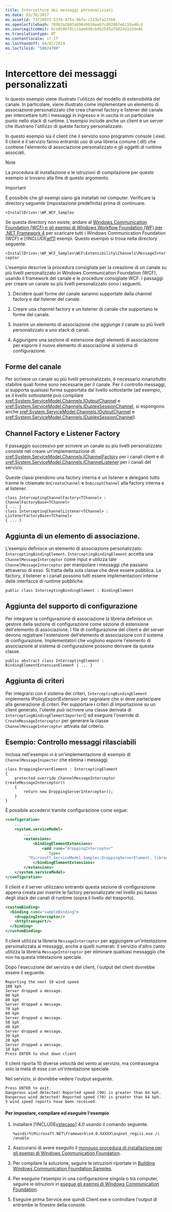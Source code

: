 ```yaml
---
title: Intercettore dei messaggi personalizzati
ms.date: 03/30/2017
ms.assetid: 73f20972-53f8-475a-8bfe-c133bfa225b0
ms.openlocfilehash: 789b3a2003ab96a9658eab7c092067e6110a46cd
ms.sourcegitcommit: bce0586f0cccaae6d6cbd625d5a7b824d1d3de4b
ms.translationtype: MT
ms.contentlocale: it-IT
ms.lasthandoff: 04/02/2019
ms.locfileid: "58824780"
---
```

# <a name="custom-message-interceptor"></a>Intercettore dei messaggi personalizzati
In questo esempio viene illustrato l'utilizzo del modello di estensibilità del canale. In particolare, viene illustrato come implementare un elemento di associazione personalizzato che crea channel factory e listener del canale per intercettare tutti i messaggi in ingresso e in uscita in un particolare punto nello stack di runtime. L'esempio include anche un client e un server che illustrano l'utilizzo di queste factory personalizzate.  
  
 In questo esempio sia il client che il servizio sono programmi console (.exe). Il client e il servizio fanno entrambi uso di una libreria comune (.dll) che contiene l'elemento di associazione personalizzato e gli oggetti di runtime associati.  
  
> [!NOTE]
>  La procedura di installazione e le istruzioni di compilazione per questo esempio si trovano alla fine di questo argomento.  
  
> [!IMPORTANT]
>  È possibile che gli esempi siano già installati nel computer. Verificare la directory seguente (impostazione predefinita) prima di continuare.  
>   
>  `<InstallDrive>:\WF_WCF_Samples`  
>   
>  Se questa directory non esiste, andare al [Windows Communication Foundation (WCF) e gli esempi di Windows Workflow Foundation (WF) per .NET Framework 4](https://go.microsoft.com/fwlink/?LinkId=150780) per scaricare tutti i Windows Communication Foundation (WCF) e [!INCLUDE[wf1](../../../../includes/wf1-md.md)] esempi. Questo esempio si trova nella directory seguente.  
>   
>  `<InstallDrive>:\WF_WCF_Samples\WCF\Extensibility\Channels\MessageInterceptor`  
  
 L'esempio descrive la procedura consigliata per la creazione di un canale su più livelli personalizzato in Windows Communication Foundation (WCF), usando il framework del canale e le procedure consigliate WCF. I passaggi per creare un canale su più livelli personalizzato sono i seguenti.  
  
1.  Decidere quali forme del canale saranno supportate dalla channel factory e dal listener del canale.  
  
2.  Creare una channel factory e un listener di canale che supportano le forme del canale.  
  
3.  Inserire un elemento di associazione che aggiunge il canale su più livelli personalizzato a uno stack di canali.  
  
4.  Aggiungere una sezione di estensione degli elementi di associazione per esporre il nuovo elemento di associazione al sistema di configurazione.  
  
## <a name="channel-shapes"></a>Forme del canale  
 Per scrivere un canale su più livelli personalizzato, è necessario innanzitutto stabilire quali forme sono necessarie per il canale. Per il controllo messaggi, si supporta qualsiasi forma supportata dal livello sottostante (ad esempio, se il livello sottostante può compilare <xref:System.ServiceModel.Channels.IOutputChannel> e <xref:System.ServiceModel.Channels.IDuplexSessionChannel>, si espongono anche <xref:System.ServiceModel.Channels.IOutputChannel> e <xref:System.ServiceModel.Channels.IDuplexSessionChannel>).  
  
## <a name="channel-factory-and-listener-factory"></a>Channel Factory e Listener Factory  
 Il passaggio successivo per scrivere un canale su più livelli personalizzato consiste nel creare un'implementazione di <xref:System.ServiceModel.Channels.IChannelFactory> per i canali client e di <xref:System.ServiceModel.Channels.IChannelListener> per i canali del servizio.  
  
 Queste classi prendono una factory interna e un listener e delegano tutto tranne le chiamate `OnCreateChannel` e `OnAcceptChannel` alla factory interna e al listener.  
  
```  
class InterceptingChannelFactory<TChannel> : ChannelFactoryBase<TChannel>  
{ ... }  
class InterceptingChannelListener<TChannel> : ListenerFactoryBase<TChannel>  
{ ... }  
```  
  
## <a name="adding-a-binding-element"></a>Aggiunta di un elemento di associazione.  
 L'esempio definisce un elemento di associazione personalizzato: `InterceptingBindingElement`. `InterceptingBindingElement` accetta una `ChannelMessageInterceptor` come input e utilizza tale `ChannelMessageInterceptor` per manipolare i messaggi che passano attraverso di esso. Si tratta della sola classe che deve essere pubblica. La factory, il listener e i canali possono tutti essere implementazioni interne delle interfacce di runtime pubbliche.  
  
```  
public class InterceptingBindingElement : BindingElement  
```  
  
## <a name="adding-configuration-support"></a>Aggiunta del supporto di configurazione  
 Per integrare la configurazione di associazione la libreria definisce un gestore della sezione di configurazione come sezione di estensione dell'elemento di associazione. I file di configurazione del client e del server devono registrare l'estensione dell'elemento di associazione con il sistema di configurazione. Implementatori che vogliono esporre l'elemento di associazione al sistema di configurazione possono derivare da questa classe.  
  
```  
public abstract class InterceptingElement : BindingElementExtensionElement { ... }  
```  
  
## <a name="adding-policy"></a>Aggiunta di criteri  
 Per integrarsi con il sistema dei criteri, `InterceptingBindingElement` implementa IPolicyExportExtension per segnalare che si deve partecipare alla generazione di criteri. Per supportare i criteri di importazione su un client generato, l'utente può iscrivere una classe derivata di `InterceptingBindingElementImporter`() ed eseguire l'override di `CreateMessageInterceptor` per generare la classe `ChannelMessageInterceptor` attivata dal criterio.  
  
## <a name="example-droppable-message-inspector"></a>Esempio: Controllo messaggi rilasciabili  
 Inclusa nell'esempio vi è un'implementazione di esempio di `ChannelMessageInspector` che elimina i messaggi.  
  
```  
class DroppingServerElement : InterceptingElement  
{  
    protected override ChannelMessageInterceptor CreateMessageInterceptor()  
    {  
        return new DroppingServerInterceptor();  
    }  
}  
```  
  
 È possibile accedervi tramite configurazione come segue:  
  
```xml  
<configuration>  
    ...  
    <system.serviceModel>  
        ...  
        <extensions>  
            <bindingElementExtensions>  
                <add name="droppingInterceptor"   
                   type=  
          "Microsoft.ServiceModel.Samples.DroppingServerElement, library"/>  
            </bindingElementExtensions>  
        </extensions>  
    </system.serviceModel>  
</configuration>  
```  
  
 Il client e il server utilizzano entrambi questa sezione di configurazione appena creata per inserire le factory personalizzate nel livello più basso degli stack dei canali di runtime (sopra il livello del trasporto).  
  
```xml  
<customBinding>  
  <binding name="sampleBinding">  
    <droppingInterceptor/>  
    <httpTransport/>  
  </binding>  
</customBinding>  
```  
  
 Il client utilizza la libreria `MessageInterceptor` per aggiungere un'intestazione personalizzata ai messaggi, anche a quelli numerati. Il servizio d'altro canto utilizza la libreria `MessageInterceptor` per eliminare qualsiasi messaggio che non ha questa intestazione speciale.  
  
 Dopo l'esecuzione del servizio e del client, l'output del client dovrebbe essere il seguente.  
  
```  
Reporting the next 10 wind speed  
100 kph  
Server dropped a message.  
90 kph  
80 kph  
Server dropped a message.  
70 kph  
60 kph  
Server dropped a message.  
50 kph  
40 kph  
Server dropped a message.  
30 kph  
20 kph  
Server dropped a message.  
10 kph  
Press ENTER to shut down client  
```  
  
 Il client riporta 10 diverse velocità del vento al servizio, ma contrassegna solo la metà di esse con un'intestazione speciale.  
  
 Nel servizio, si dovrebbe vedere l'output seguente.  
  
```  
Press ENTER to exit.  
Dangerous wind detected! Reported speed (90) is greater than 64 kph.  
Dangerous wind detected! Reported speed (70) is greater than 64 kph.  
5 wind speed reports have been received.  
```  
  
#### <a name="to-set-up-build-and-run-the-sample"></a>Per impostare, compilare ed eseguire l'esempio  
  
1.  Installare [!INCLUDE[vstecasp](../../../../includes/vstecasp-md.md)] 4.0 usando il comando seguente.  
  
    ```  
    %windir%\Microsoft.NET\Framework\v4.0.XXXXX\aspnet_regiis.exe /i /enable  
    ```  
  
2.  Assicurarsi di avere eseguito il [monouso procedura di installazione per gli esempi di Windows Communication Foundation](../../../../docs/framework/wcf/samples/one-time-setup-procedure-for-the-wcf-samples.md).  
  
3.  Per compilare la soluzione, seguire le istruzioni riportate in [Building Windows Communication Foundation Samples](../../../../docs/framework/wcf/samples/building-the-samples.md).  
  
4.  Per eseguire l'esempio in una configurazione singola o tra computer, seguire le istruzioni in [esegue gli esempi di Windows Communication Foundation](../../../../docs/framework/wcf/samples/running-the-samples.md).  
  
5.  Eseguire prima Service.exe quindi Client.exe e controllare l'output di entrambe le finestre della console.  
  
